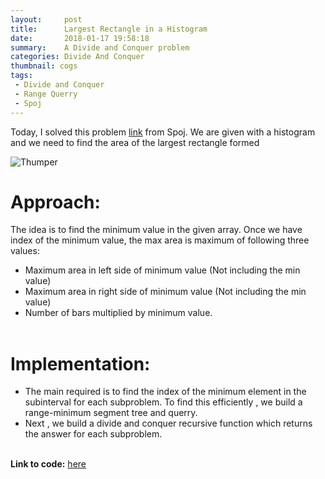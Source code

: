 ```yaml
---
layout:     post
title:      Largest Rectangle in a Histogram
date:       2018-01-17 19:58:18
summary:    A Divide and Conquer problem
categories: Divide And Conquer
thumbnail: cogs
tags:
 - Divide and Conquer
 - Range Querry
 - Spoj
---
```


Today, I solved this problem [link](https://www.spoj.com/problems/HISTOGRA/) from Spoj.
We are given with a histogram and we need to find the area of the largest rectangle formed

![Thumper](https://i.imgur.com/u3BjujO.jpg)



# Approach:

The idea is to find the minimum value in the given array. 
Once we have index of the minimum value, the max area is maximum of following three values:
  * Maximum area in left side of minimum value (Not including the min value)
  * Maximum area in right side of minimum value (Not including the min value)
  * Number of bars multiplied by minimum value.<br/><br/>

  
  
# Implementation:

* The main required is to find the index of the minimum element in the subinterval for each subproblem.
  To find this efficiently , we build a range-minimum segment tree and querry.
* Next , we build a divide and conquer recursive function which returns the answer for each subproblem.<br/><br/>



**Link to code:** [here](https://ideone.com/FWCNWt)


